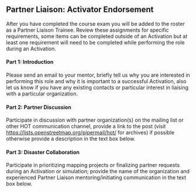 ## Partner Liaison: Activator Endorsement

After you have completed the course exam you will be added to the roster as a Partner Liaison Trainee. Review these assignments for specific requirements, some items can be completed outside of an Activation but at least one requirement will need to be completed while performing the role during an Activation.

#### Part 1: Introduction
Please send an email to your mentor, briefly tell us why you are interested in performing this role and why it is important to a successful Activation, also let us know if you have any existing contacts or particular interest in liaising with a particular organization.

#### Part 2: Partner Discussion
Participate in discussion with partner organization(s) on the mailing list or other HOT communication channel, provide a link to the post (visit https://lists.openstreetmap.org/pipermail/hot/ for archives) if possible otherwise provide a description in the text box below.

#### Part 3: Disaster Collaboration
Participate in prioritizing mapping projects or finalizing partner requests during an Activation or simulation; provide the name of the organization and experienced Partner Liaison mentoring/initiating communication in the text box below.